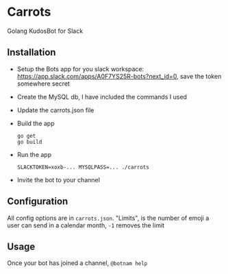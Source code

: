 # Carrots

Golang KudosBot for Slack

## Installation

* Setup the Bots app for you slack workspace: <https://app.slack.com/apps/A0F7YS25R-bots?next_id=0>, save the token somewhere secret
* Create the MySQL db, I have included the commands I used
* Update the carrots.json file
* Build the app

    ```
    go get
    go build
    ```

* Run the app

    ```
    SLACKTOKEN=xoxb-... MYSQLPASS=... ./carrots
    ```

* Invite the bot to your channel

## Configuration

All config options are in `carrots.json`. "Limits", is the number of emoji a user can send in a calendar month, `-1` removes the limit

## Usage

Once your bot has joined a channel, `@botnam help`
